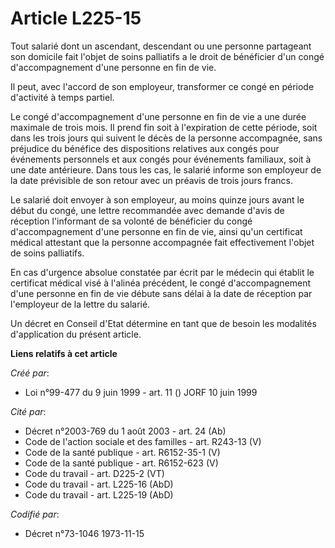 # Article L225-15

Tout salarié dont un ascendant, descendant ou une personne partageant son domicile fait l'objet de soins palliatifs a le
droit de bénéficier d'un congé d'accompagnement d'une personne en fin de vie.

Il peut, avec l'accord de son employeur, transformer ce congé en période d'activité à temps partiel.

Le congé d'accompagnement d'une personne en fin de vie a une durée maximale de trois mois. Il prend fin soit à l'expiration
de cette période, soit dans les trois jours qui suivent le décès de la personne accompagnée, sans préjudice du bénéfice des
dispositions relatives aux congés pour événements personnels et aux congés pour événements familiaux, soit à une date
antérieure. Dans tous les cas, le salarié informe son employeur de la date prévisible de son retour avec un préavis de trois
jours francs.

Le salarié doit envoyer à son employeur, au moins quinze jours avant le début du congé, une lettre recommandée avec demande
d'avis de réception l'informant de sa volonté de bénéficier du congé d'accompagnement d'une personne en fin de vie, ainsi
qu'un certificat médical attestant que la personne accompagnée fait effectivement l'objet de soins palliatifs.

En cas d'urgence absolue constatée par écrit par le médecin qui établit le certificat médical visé à l'alinéa précédent, le
congé d'accompagnement d'une personne en fin de vie débute sans délai à la date de réception par l'employeur de la lettre du
salarié.

Un décret en Conseil d'Etat détermine en tant que de besoin les modalités d'application du présent article.

**Liens relatifs à cet article**

_Créé par_:

  - Loi n°99-477 du 9 juin 1999 - art. 11 () JORF 10 juin 1999

_Cité par_:

  - Décret n°2003-769 du 1 août 2003 - art. 24 (Ab)
  - Code de l'action sociale et des familles - art. R243-13 (V)
  - Code de la santé publique - art. R6152-35-1 (V)
  - Code de la santé publique - art. R6152-623 (V)
  - Code du travail - art. D225-2 (VT)
  - Code du travail - art. L225-16 (AbD)
  - Code du travail - art. L225-19 (AbD)

_Codifié par_:

  - Décret n°73-1046 1973-11-15

